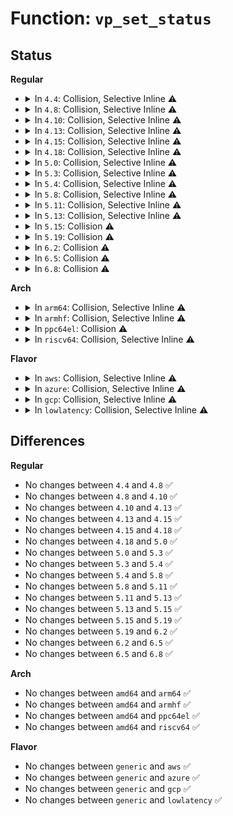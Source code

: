 # Function: <code>vp_set_status</code>

## Status
<b>Regular</b>
<ul>
<li>
<details>
<summary>In <code>4.4</code>: Collision, Selective Inline ⚠️</summary>

```c
void vp_set_status(struct virtio_device *vdev, u8 status);
```

**Collision:** Static-Static Collision

**Inline:** Selective

**Transformation:** False

**Instances:**

```
In drivers/virtio/virtio_pci_modern.c (ffffffff814c1ba0)
Location: drivers/virtio/virtio_pci_modern.c:261
Inline: True
```
```
In drivers/virtio/virtio_pci_legacy.c (ffffffff814c34a0)
Location: drivers/virtio/virtio_pci_legacy.c:85
Inline: True
```
**Symbols:**

```
ffffffff814c1ba0-ffffffff814c1bc7: vp_set_status (STB_LOCAL)
ffffffff814c34a0-ffffffff814c34c7: vp_set_status (STB_LOCAL)
```
</details>
</li>
<li>
<details>
<summary>In <code>4.8</code>: Collision, Selective Inline ⚠️</summary>

```c
void vp_set_status(struct virtio_device *vdev, u8 status);
```

**Collision:** Static-Static Collision

**Inline:** Selective

**Transformation:** False

**Instances:**

```
In drivers/virtio/virtio_pci_modern.c (ffffffff81512010)
Location: drivers/virtio/virtio_pci_modern.c:262
Inline: True
```
```
In drivers/virtio/virtio_pci_legacy.c (ffffffff81513970)
Location: drivers/virtio/virtio_pci_legacy.c:85
Inline: True
```
**Symbols:**

```
ffffffff81512010-ffffffff81512037: vp_set_status (STB_LOCAL)
ffffffff81513970-ffffffff81513997: vp_set_status (STB_LOCAL)
```
</details>
</li>
<li>
<details>
<summary>In <code>4.10</code>: Collision, Selective Inline ⚠️</summary>

```c
void vp_set_status(struct virtio_device *vdev, u8 status);
```

**Collision:** Static-Static Collision

**Inline:** Selective

**Transformation:** False

**Instances:**

```
In drivers/virtio/virtio_pci_modern.c (ffffffff8153e3a0)
Location: drivers/virtio/virtio_pci_modern.c:262
Inline: True
```
```
In drivers/virtio/virtio_pci_legacy.c (ffffffff8153fd90)
Location: drivers/virtio/virtio_pci_legacy.c:85
Inline: True
```
**Symbols:**

```
ffffffff8153e3a0-ffffffff8153e3c7: vp_set_status (STB_LOCAL)
ffffffff8153fd90-ffffffff8153fdb7: vp_set_status (STB_LOCAL)
```
</details>
</li>
<li>
<details>
<summary>In <code>4.13</code>: Collision, Selective Inline ⚠️</summary>

```c
void vp_set_status(struct virtio_device *vdev, u8 status);
```

**Collision:** Static-Static Collision

**Inline:** Selective

**Transformation:** False

**Instances:**

```
In drivers/virtio/virtio_pci_modern.c (ffffffff815520f0)
Location: drivers/virtio/virtio_pci_modern.c:262
Inline: True
```
```
In drivers/virtio/virtio_pci_legacy.c (ffffffff81553b60)
Location: drivers/virtio/virtio_pci_legacy.c:85
Inline: True
```
**Symbols:**

```
ffffffff815520f0-ffffffff81552117: vp_set_status (STB_LOCAL)
ffffffff81553b60-ffffffff81553b87: vp_set_status (STB_LOCAL)
```
</details>
</li>
<li>
<details>
<summary>In <code>4.15</code>: Collision, Selective Inline ⚠️</summary>

```c
void vp_set_status(struct virtio_device *vdev, u8 status);
```

**Collision:** Static-Static Collision

**Inline:** Selective

**Transformation:** False

**Instances:**

```
In drivers/virtio/virtio_pci_modern.c (ffffffff815b59e0)
Location: drivers/virtio/virtio_pci_modern.c:262
Inline: True
```
```
In drivers/virtio/virtio_pci_legacy.c (ffffffff815b74e0)
Location: drivers/virtio/virtio_pci_legacy.c:85
Inline: True
```
**Symbols:**

```
ffffffff815b59e0-ffffffff815b5a07: vp_set_status (STB_LOCAL)
ffffffff815b74e0-ffffffff815b7507: vp_set_status (STB_LOCAL)
```
</details>
</li>
<li>
<details>
<summary>In <code>4.18</code>: Collision, Selective Inline ⚠️</summary>

```c
void vp_set_status(struct virtio_device *vdev, u8 status);
```

**Collision:** Static-Static Collision

**Inline:** Selective

**Transformation:** False

**Instances:**

```
In drivers/virtio/virtio_pci_modern.c (ffffffff815edde0)
Location: drivers/virtio/virtio_pci_modern.c:276
Inline: True
```
```
In drivers/virtio/virtio_pci_legacy.c (ffffffff815efa10)
Location: drivers/virtio/virtio_pci_legacy.c:85
Inline: True
```
**Symbols:**

```
ffffffff815edde0-ffffffff815ede07: vp_set_status (STB_LOCAL)
ffffffff815efa10-ffffffff815efa37: vp_set_status (STB_LOCAL)
```
</details>
</li>
<li>
<details>
<summary>In <code>5.0</code>: Collision, Selective Inline ⚠️</summary>

```c
void vp_set_status(struct virtio_device *vdev, u8 status);
```

**Collision:** Static-Static Collision

**Inline:** Selective

**Transformation:** False

**Instances:**

```
In drivers/virtio/virtio_pci_modern.c (ffffffff816086c0)
Location: drivers/virtio/virtio_pci_modern.c:276
Inline: True
```
```
In drivers/virtio/virtio_pci_legacy.c (ffffffff8160a130)
Location: drivers/virtio/virtio_pci_legacy.c:87
Inline: True
```
**Symbols:**

```
ffffffff816086c0-ffffffff816086e7: vp_set_status (STB_LOCAL)
ffffffff8160a130-ffffffff8160a157: vp_set_status (STB_LOCAL)
```
</details>
</li>
<li>
<details>
<summary>In <code>5.3</code>: Collision, Selective Inline ⚠️</summary>

```c
void vp_set_status(struct virtio_device *vdev, u8 status);
```

**Collision:** Static-Static Collision

**Inline:** Selective

**Transformation:** False

**Instances:**

```
In drivers/virtio/virtio_pci_modern.c (ffffffff8163c430)
Location: drivers/virtio/virtio_pci_modern.c:273
Inline: True
```
```
In drivers/virtio/virtio_pci_legacy.c (ffffffff8163def0)
Location: drivers/virtio/virtio_pci_legacy.c:84
Inline: True
```
**Symbols:**

```
ffffffff8163c430-ffffffff8163c459: vp_set_status (STB_LOCAL)
ffffffff8163def0-ffffffff8163df19: vp_set_status (STB_LOCAL)
```
</details>
</li>
<li>
<details>
<summary>In <code>5.4</code>: Collision, Selective Inline ⚠️</summary>

```c
void vp_set_status(struct virtio_device *vdev, u8 status);
```

**Collision:** Static-Static Collision

**Inline:** Selective

**Transformation:** False

**Instances:**

```
In drivers/virtio/virtio_pci_modern.c (ffffffff8165e8e0)
Location: drivers/virtio/virtio_pci_modern.c:273
Inline: True
```
```
In drivers/virtio/virtio_pci_legacy.c (ffffffff816603d0)
Location: drivers/virtio/virtio_pci_legacy.c:84
Inline: True
```
**Symbols:**

```
ffffffff8165e8e0-ffffffff8165e909: vp_set_status (STB_LOCAL)
ffffffff816603d0-ffffffff816603f9: vp_set_status (STB_LOCAL)
```
</details>
</li>
<li>
<details>
<summary>In <code>5.8</code>: Collision, Selective Inline ⚠️</summary>

```c
void vp_set_status(struct virtio_device *vdev, u8 status);
```

**Collision:** Static-Static Collision

**Inline:** Selective

**Transformation:** False

**Instances:**

```
In drivers/virtio/virtio_pci_modern.c (ffffffff8170d720)
Location: drivers/virtio/virtio_pci_modern.c:274
Inline: True
```
```
In drivers/virtio/virtio_pci_legacy.c (ffffffff8170f5c0)
Location: drivers/virtio/virtio_pci_legacy.c:84
Inline: True
```
**Symbols:**

```
ffffffff8170d720-ffffffff8170d749: vp_set_status (STB_LOCAL)
ffffffff8170f5c0-ffffffff8170f5e9: vp_set_status (STB_LOCAL)
```
</details>
</li>
<li>
<details>
<summary>In <code>5.11</code>: Collision, Selective Inline ⚠️</summary>

```c
void vp_set_status(struct virtio_device *vdev, u8 status);
```

**Collision:** Static-Static Collision

**Inline:** Selective

**Transformation:** False

**Instances:**

```
In drivers/virtio/virtio_pci_modern.c (ffffffff8172a630)
Location: drivers/virtio/virtio_pci_modern.c:274
Inline: True
```
```
In drivers/virtio/virtio_pci_legacy.c (ffffffff8172c390)
Location: drivers/virtio/virtio_pci_legacy.c:84
Inline: True
```
**Symbols:**

```
ffffffff8172a630-ffffffff8172a659: vp_set_status (STB_LOCAL)
ffffffff8172c390-ffffffff8172c3b9: vp_set_status (STB_LOCAL)
```
</details>
</li>
<li>
<details>
<summary>In <code>5.13</code>: Collision, Selective Inline ⚠️</summary>

```c
void vp_set_status(struct virtio_device *vdev, u8 status);
```

**Collision:** Static-Static Collision

**Inline:** Selective

**Transformation:** False

**Instances:**

```
In drivers/virtio/virtio_pci_modern.c (ffffffff8170ec30)
Location: drivers/virtio/virtio_pci_modern.c:152
Inline: True
```
```
In drivers/virtio/virtio_pci_legacy.c (ffffffff817100e0)
Location: drivers/virtio/virtio_pci_legacy.c:84
Inline: True
```
**Symbols:**

```
ffffffff8170ec30-ffffffff8170ec52: vp_set_status (STB_LOCAL)
ffffffff817100e0-ffffffff81710109: vp_set_status (STB_LOCAL)
```
</details>
</li>
<li>
<details>
<summary>In <code>5.15</code>: Collision ⚠️</summary>

```c
void vp_set_status(struct virtio_device *vdev, u8 status);
```

**Collision:** Static-Static Collision

**Inline:** No

**Transformation:** False

**Instances:**

```
In drivers/virtio/virtio_pci_modern.c (ffffffff8178b310)
Location: drivers/virtio/virtio_pci_modern.c:152
Inline: False
```
```
In drivers/virtio/virtio_pci_legacy.c (ffffffff8178ca10)
Location: drivers/virtio/virtio_pci_legacy.c:84
Inline: False
```
**Symbols:**

```
ffffffff8178b310-ffffffff8178b332: vp_set_status (STB_LOCAL)
ffffffff8178ca10-ffffffff8178ca39: vp_set_status (STB_LOCAL)
```
</details>
</li>
<li>
<details>
<summary>In <code>5.19</code>: Collision ⚠️</summary>

```c
void vp_set_status(struct virtio_device *vdev, u8 status);
```

**Collision:** Static-Static Collision

**Inline:** No

**Transformation:** False

**Instances:**

```
In drivers/virtio/virtio_pci_modern.c (ffffffff818c2dc0)
Location: drivers/virtio/virtio_pci_modern.c:152
Inline: False
```
```
In drivers/virtio/virtio_pci_legacy.c (ffffffff818c4670)
Location: drivers/virtio/virtio_pci_legacy.c:85
Inline: False
```
**Symbols:**

```
ffffffff818c2dc0-ffffffff818c2dea: vp_set_status (STB_LOCAL)
ffffffff818c4670-ffffffff818c469a: vp_set_status (STB_LOCAL)
```
</details>
</li>
<li>
<details>
<summary>In <code>6.2</code>: Collision ⚠️</summary>

```c
void vp_set_status(struct virtio_device *vdev, u8 status);
```

**Collision:** Static-Static Collision

**Inline:** No

**Transformation:** False

**Instances:**

```
In drivers/virtio/virtio_pci_modern.c (ffffffff81a130b0)
Location: drivers/virtio/virtio_pci_modern.c:155
Inline: False
```
```
In drivers/virtio/virtio_pci_legacy.c (ffffffff81a14e10)
Location: drivers/virtio/virtio_pci_legacy.c:85
Inline: False
```
**Symbols:**

```
ffffffff81a130b0-ffffffff81a130da: vp_set_status (STB_LOCAL)
ffffffff81a14e10-ffffffff81a14e3a: vp_set_status (STB_LOCAL)
```
</details>
</li>
<li>
<details>
<summary>In <code>6.5</code>: Collision ⚠️</summary>

```c
void vp_set_status(struct virtio_device *vdev, u8 status);
```

**Collision:** Static-Static Collision

**Inline:** No

**Transformation:** False

**Instances:**

```
In drivers/virtio/virtio_pci_modern.c (ffffffff81a5c110)
Location: drivers/virtio/virtio_pci_modern.c:155
Inline: False
```
```
In drivers/virtio/virtio_pci_legacy.c (ffffffff81a5dec0)
Location: drivers/virtio/virtio_pci_legacy.c:85
Inline: False
```
**Symbols:**

```
ffffffff81a5c110-ffffffff81a5c13a: vp_set_status (STB_LOCAL)
ffffffff81a5dec0-ffffffff81a5deea: vp_set_status (STB_LOCAL)
```
</details>
</li>
<li>
<details>
<summary>In <code>6.8</code>: Collision ⚠️</summary>

```c
void vp_set_status(struct virtio_device *vdev, u8 status);
```

**Collision:** Static-Static Collision

**Inline:** No

**Transformation:** False

**Instances:**

```
In drivers/virtio/virtio_pci_modern.c (ffffffff81aae2a0)
Location: drivers/virtio/virtio_pci_modern.c:380
Inline: False
```
```
In drivers/virtio/virtio_pci_legacy.c (ffffffff81aafeb0)
Location: drivers/virtio/virtio_pci_legacy.c:85
Inline: False
```
**Symbols:**

```
ffffffff81aae2a0-ffffffff81aae45c: vp_set_status (STB_LOCAL)
ffffffff81aafeb0-ffffffff81aafeda: vp_set_status (STB_LOCAL)
```
</details>
</li>
</ul>
<b>Arch</b>
<ul>
<li>
<details>
<summary>In <code>arm64</code>: Collision, Selective Inline ⚠️</summary>

```c
void vp_set_status(struct virtio_device *vdev, u8 status);
```

**Collision:** Static-Static Collision

**Inline:** Selective

**Transformation:** False

**Instances:**

```
In drivers/virtio/virtio_pci_modern.c (ffff800010827180)
Location: drivers/virtio/virtio_pci_modern.c:273
Inline: True
```
```
In drivers/virtio/virtio_pci_legacy.c (ffff800010829108)
Location: drivers/virtio/virtio_pci_legacy.c:84
Inline: True
```
**Symbols:**

```
ffff800010827180-ffff8000108271c0: vp_set_status (STB_LOCAL)
ffff800010829108-ffff800010829148: vp_set_status (STB_LOCAL)
```
</details>
</li>
<li>
<details>
<summary>In <code>armhf</code>: Collision, Selective Inline ⚠️</summary>

```c
void vp_set_status(struct virtio_device *vdev, u8 status);
```

**Collision:** Static-Static Collision

**Inline:** Selective

**Transformation:** False

**Instances:**

```
In drivers/virtio/virtio_pci_modern.c (c09456fc)
Location: drivers/virtio/virtio_pci_modern.c:273
Inline: True
```
```
In drivers/virtio/virtio_pci_legacy.c (c0946f64)
Location: drivers/virtio/virtio_pci_legacy.c:84
Inline: True
```
**Symbols:**

```
c09456fc-c0945730: vp_set_status (STB_LOCAL)
c0946f64-c0946f98: vp_set_status (STB_LOCAL)
```
</details>
</li>
<li>
<details>
<summary>In <code>ppc64el</code>: Collision ⚠️</summary>

```c
void vp_set_status(struct virtio_device *vdev, u8 status);
```

**Collision:** Static-Static Collision

**Inline:** No

**Transformation:** False

**Instances:**

```
In drivers/virtio/virtio_pci_modern.c (c0000000008d2cf0)
Location: drivers/virtio/virtio_pci_modern.c:273
Inline: False
```
```
In drivers/virtio/virtio_pci_legacy.c (c0000000008d5b70)
Location: drivers/virtio/virtio_pci_legacy.c:84
Inline: False
```
**Symbols:**

```
c0000000008d2cf0-c0000000008d2d3c: vp_set_status (STB_LOCAL)
c0000000008d5b70-c0000000008d5bbc: vp_set_status (STB_LOCAL)
```
</details>
</li>
<li>
<details>
<summary>In <code>riscv64</code>: Collision, Selective Inline ⚠️</summary>

```c
void vp_set_status(struct virtio_device *vdev, u8 status);
```

**Collision:** Static-Static Collision

**Inline:** Selective

**Transformation:** False

**Instances:**

```
In drivers/virtio/virtio_pci_modern.c (ffffffe00051dec6)
Location: drivers/virtio/virtio_pci_modern.c:273
Inline: True
```
```
In drivers/virtio/virtio_pci_legacy.c (ffffffe00051f7b4)
Location: drivers/virtio/virtio_pci_legacy.c:84
Inline: True
```
**Symbols:**

```
ffffffe00051dec6-ffffffe00051df24: vp_set_status (STB_LOCAL)
ffffffe00051f7b4-ffffffe00051f812: vp_set_status (STB_LOCAL)
```
</details>
</li>
</ul>
<b>Flavor</b>
<ul>
<li>
<details>
<summary>In <code>aws</code>: Collision, Selective Inline ⚠️</summary>

```c
void vp_set_status(struct virtio_device *vdev, u8 status);
```

**Collision:** Static-Static Collision

**Inline:** Selective

**Transformation:** False

**Instances:**

```
In drivers/virtio/virtio_pci_modern.c (ffffffff81624780)
Location: drivers/virtio/virtio_pci_modern.c:273
Inline: True
```
```
In drivers/virtio/virtio_pci_legacy.c (ffffffff81626240)
Location: drivers/virtio/virtio_pci_legacy.c:84
Inline: True
```
**Symbols:**

```
ffffffff81624780-ffffffff816247a9: vp_set_status (STB_LOCAL)
ffffffff81626240-ffffffff81626269: vp_set_status (STB_LOCAL)
```
</details>
</li>
<li>
<details>
<summary>In <code>azure</code>: Collision, Selective Inline ⚠️</summary>

```c
void vp_set_status(struct virtio_device *vdev, u8 status);
```

**Collision:** Static-Static Collision

**Inline:** Selective

**Transformation:** False

**Instances:**

```
In drivers/virtio/virtio_pci_modern.c (ffffffff81618dd0)
Location: drivers/virtio/virtio_pci_modern.c:273
Inline: True
```
```
In drivers/virtio/virtio_pci_legacy.c (ffffffff8161a8c0)
Location: drivers/virtio/virtio_pci_legacy.c:84
Inline: True
```
**Symbols:**

```
ffffffff81618dd0-ffffffff81618df9: vp_set_status (STB_LOCAL)
ffffffff8161a8c0-ffffffff8161a8e9: vp_set_status (STB_LOCAL)
```
</details>
</li>
<li>
<details>
<summary>In <code>gcp</code>: Collision, Selective Inline ⚠️</summary>

```c
void vp_set_status(struct virtio_device *vdev, u8 status);
```

**Collision:** Static-Static Collision

**Inline:** Selective

**Transformation:** False

**Instances:**

```
In drivers/virtio/virtio_pci_modern.c (ffffffff81652720)
Location: drivers/virtio/virtio_pci_modern.c:273
Inline: True
```
```
In drivers/virtio/virtio_pci_legacy.c (ffffffff81654210)
Location: drivers/virtio/virtio_pci_legacy.c:84
Inline: True
```
**Symbols:**

```
ffffffff81652720-ffffffff81652749: vp_set_status (STB_LOCAL)
ffffffff81654210-ffffffff81654239: vp_set_status (STB_LOCAL)
```
</details>
</li>
<li>
<details>
<summary>In <code>lowlatency</code>: Collision, Selective Inline ⚠️</summary>

```c
void vp_set_status(struct virtio_device *vdev, u8 status);
```

**Collision:** Static-Static Collision

**Inline:** Selective

**Transformation:** False

**Instances:**

```
In drivers/virtio/virtio_pci_modern.c (ffffffff8166cdb0)
Location: drivers/virtio/virtio_pci_modern.c:273
Inline: True
```
```
In drivers/virtio/virtio_pci_legacy.c (ffffffff8166e8a0)
Location: drivers/virtio/virtio_pci_legacy.c:84
Inline: True
```
**Symbols:**

```
ffffffff8166cdb0-ffffffff8166cdd9: vp_set_status (STB_LOCAL)
ffffffff8166e8a0-ffffffff8166e8c9: vp_set_status (STB_LOCAL)
```
</details>
</li>
</ul>

## Differences
<b>Regular</b>
<ul>
<li>
No changes between <code>4.4</code> and <code>4.8</code> ✅
</li>
<li>
No changes between <code>4.8</code> and <code>4.10</code> ✅
</li>
<li>
No changes between <code>4.10</code> and <code>4.13</code> ✅
</li>
<li>
No changes between <code>4.13</code> and <code>4.15</code> ✅
</li>
<li>
No changes between <code>4.15</code> and <code>4.18</code> ✅
</li>
<li>
No changes between <code>4.18</code> and <code>5.0</code> ✅
</li>
<li>
No changes between <code>5.0</code> and <code>5.3</code> ✅
</li>
<li>
No changes between <code>5.3</code> and <code>5.4</code> ✅
</li>
<li>
No changes between <code>5.4</code> and <code>5.8</code> ✅
</li>
<li>
No changes between <code>5.8</code> and <code>5.11</code> ✅
</li>
<li>
No changes between <code>5.11</code> and <code>5.13</code> ✅
</li>
<li>
No changes between <code>5.13</code> and <code>5.15</code> ✅
</li>
<li>
No changes between <code>5.15</code> and <code>5.19</code> ✅
</li>
<li>
No changes between <code>5.19</code> and <code>6.2</code> ✅
</li>
<li>
No changes between <code>6.2</code> and <code>6.5</code> ✅
</li>
<li>
No changes between <code>6.5</code> and <code>6.8</code> ✅
</li>
</ul>
<b>Arch</b>
<ul>
<li>
No changes between <code>amd64</code> and <code>arm64</code> ✅
</li>
<li>
No changes between <code>amd64</code> and <code>armhf</code> ✅
</li>
<li>
No changes between <code>amd64</code> and <code>ppc64el</code> ✅
</li>
<li>
No changes between <code>amd64</code> and <code>riscv64</code> ✅
</li>
</ul>
<b>Flavor</b>
<ul>
<li>
No changes between <code>generic</code> and <code>aws</code> ✅
</li>
<li>
No changes between <code>generic</code> and <code>azure</code> ✅
</li>
<li>
No changes between <code>generic</code> and <code>gcp</code> ✅
</li>
<li>
No changes between <code>generic</code> and <code>lowlatency</code> ✅
</li>
</ul>
